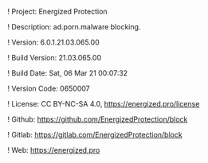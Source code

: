 ! Project: Energized Protection

! Description: ad.porn.malware blocking.

! Version: 6.0.1.21.03.065.00

! Build Version: 21.03.065.00

! Build Date: Sat, 06 Mar 21 00:07:32

! Version Code: 0650007

! License: CC BY-NC-SA 4.0, https://energized.pro/license

! Github: https://github.com/EnergizedProtection/block

! Gitlab: https://gitlab.com/EnergizedProtection/block


! Web: https://energized.pro
